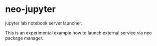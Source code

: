 # neo-jupyter

jupyter lab notebook server launcher.

This is an experimental example how to launch external service via neo package manager.
